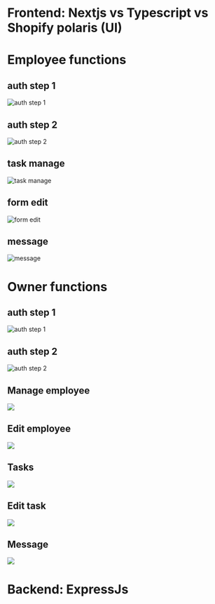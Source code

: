 # Frontend: Nextjs vs Typescript vs Shopify polaris (UI)

# Employee functions
## auth step 1
![auth step 1](./images/employee/auth-step1.png)

## auth step 2
![auth step 2](./images/employee/auth-step2.png)

## task manage
![task manage](./images/employee/task-manage.png)

## form edit
![form edit](./images/employee/form-edit.png)

## message 
![message](./images/employee/message.png)

# Owner functions
## auth step 1
![auth step 1](./images/owner/first-step.png)

## auth step 2
![auth step 2](./images/owner/seconde-step.png)

## Manage employee
![](./images/owner/manage-employee.png)

## Edit employee
![](./images/owner/edit-employee.png)

## Tasks
![](./images/owner/tasks.png)

## Edit task
![](./images/owner/edit-task.png)

## Message 
![](./images/owner/message.png)

# Backend: ExpressJs